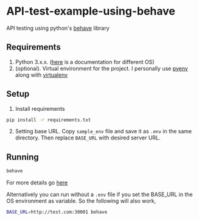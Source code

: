 # API-test-example-using-behave
API testing using python's [behave](https://github.com/behave/behave) library

## Requirements
1. Python 3.x.x. ([here](https://realpython.com/installing-python/#step-2-run-the-installer) is a documentation for different OS)
3. (optional). Virtual environment for the project. I personally use [pyenv](https://github.com/pyenv) along with [virtualenv](https://github.com/pyenv/pyenv-virtualenv)

## Setup
1. Install requirements
```bash
pip install -r requirements.txt
```
2. Setting base URL.
 Copy `sample_env` file and save it as `.env` in the same directory. Then replace `BASE_URL` with desired server URL.

## Running
```bash
behave
```
For more details go [here](https://github.com/behave/behave)

Alternatively you can run without a `.env` file if you set the BASE_URL in the OS environment as variable. So the following will also work,
```bash
BASE_URL=http://test.com:30001 behave
```
